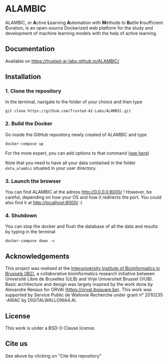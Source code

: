 # ALAMBIC
ALAMBIC, or **A**ctive **L**earning **A**utomation with **M**ethods to **B**attle **I**nsufficient **C**uration, is an open-source Dockerized web platform for the study
and development of machine learning models with the help of active learning.

## Documentation
Available on https://trusted-ai-labs.github.io/ALAMBIC/

## Installation
### 1. Clone the repository
In the terminal, navigate to the folder of your choice and then type

```
git clone https://github.com/Trusted-AI-Labs/ALAMBIC.git
```

### 2. Build the Docker
Go inside the GitHub repository newly created of ALAMBIC and type

```
docker-compose up
```

For the more expert, you can add options to that command ([see here](https://docs.docker.com/compose/reference/up/))

Note that you need to have all your data contained in the folder `data_alambic` situated in your user directory.

### 3. Launch the browser
You can find ALAMBIC at the adress <a href="http://0.0.0.0:8000/" target="_blank">http://0.0.0.0:8000/</a> ! However, be careful, depending on how your OS and how it redirects the port. You could also find it at <a href="http://localhost:8000/" target="_blank">http://localhost:8000/</a> :)

### 4. Shutdown
You can stop the docker and flush the database of all the data and results by typing in the terminal

```
docker-compose down -v
```

## Acknowledgements
This project was realised at the <a href="http://ibsquare.be" target="_blank"><span class="ltf">Interuniversity Institute of Bioinformatics in Brussels (IB2)</a>, a collaborative
bioinformatics research initiative between Université Libre de Bruxelles (ULB) and Vrije Universiteit Brussel (VUB).
Basic architecture and design was largely inspired by the work done by Alexandre Renaux for ORVAl (<a href="https://orval.ibsquare.be" target="_blank"><span class="ltf">https://orval.ibsquare.be</span></a>).
This work was supported by Service Public de Wallonie Recherche under grant n° 2010235 -ARIAC by DIGITALWALLONIA4.AI.

## License
This work is under a BSD-3-Clause license.

## Cite us
See above by clicking on "Cite this repository"
